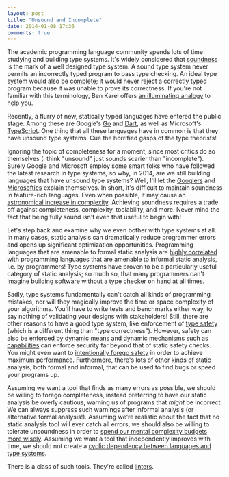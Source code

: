 ```yaml
---
layout: post
title: "Unsound and Incomplete"
date: 2014-01-08 17:36
comments: true
---
```


The academic programming language community spends lots of time studying and
building type systems. It's widely considered that [soundness][1] is the mark
of a well designed type system. A sound type system never permits an
incorrectly typed program to pass type checking. An ideal type system would
also be [complete][2]; it would never reject a correctly typed program because
it was unable to prove its correctness. If you're not familiar with this
terminology, Ben Karel offers [an illuminating analogy][3] to help you.

Recently, a flurry of new, statically typed languages have entered the public
stage. Among these are Google's [Go][4] and [Dart][5], as well as Microsoft's
[TypeScript][6]. One thing that all these languages have in common is that
they have unsound type systems. Cue the horrified gasps of the type theorists!

Ignoring the topic of completeness for a moment, since most critics do so
themselves (I think "unsound" just sounds scarier than "incomplete"). Surely
Google and Microsoft employ some smart folks who have followed the latest
research in type systems, so why, in 2014, are we still building languages
that have unsound type systems? Well, I'll let the [Googlers][7] and
[Microsofties][8] explain themselves. In short, it's difficult to maintain
soundness in feature-rich languages. Even when possible, it may cause an
[astronomical increase in complexity][9]. Achieving soundness requires
a trade off against completeness, complexity, toolability, and more. Never
mind the fact that being fully sound isn't even that useful to begin with!

Let's step back and examine why we even bother with type systems at all.
In many cases, static analysis can dramatically reduce programmer errors and
opens up significant optimization opportunities. Programming languages that
are amenable to formal static analysis are [highly correlated][10] with
programming languages that are amenable to informal static analysis, i.e. by
programmers! Type systems have proven to be a particularly useful category of
static analysis; so much so, that many programmers can't imagine building
software without a type checker on hand at all times.

Sadly, type systems fundamentally can't catch all kinds of programming
mistakes, nor will they magically improve the time or space complexity of your
algorithms. You'll have to write tests and benchmarks either way, to say
nothing of validating your designs with stakeholders! Still, there are other
reasons to have a good type system, like enforcement of [type safety][11]
(which is a different thing than "type correctness"). However, safety can also
be [enforced by dynamic means][12] and dynamic mechanisms such as
[capabilities][13] can enforce security far beyond that of static safety
checks. You might even want to [intentionally forego safety][14] in order to
achieve maximum performance. Furthermore, there's lots of other kinds of
static analysis, both formal and informal, that can be used to find bugs or
speed your programs up.

Assuming we want a tool that finds as many errors as possible, we should be
willing to forego completeness, instead preferring to have our static analysis
be overly cautious, warning us of programs that *might* be incorrect. We can
always suppress such warnings after informal analysis (or alternative formal
analysis!). Assuming we're realistic about the fact that no static analysis
tool will ever catch all errors, we should also be willing to tolerate
unsoundness in order to [spend our mental complexity budgets more wisely][15].
Assuming we want a tool that independently improves with time, we should not
create a [cyclic dependency between languages and type systems][16].

There is a class of such tools. They're called [linters][17].

[1]: http://en.wikipedia.org/wiki/Soundness
[2]: http://en.wikipedia.org/wiki/Completeness#Logical_completeness
[3]: http://eschew.wordpress.com/2009/08/31/sound-and-complete/
[4]: http://golang.org/
[5]: https://www.dartlang.org/
[6]: http://www.typescriptlang.org/
[7]: https://www.dartlang.org/articles/why-dart-types/
[8]: https://typescript.codeplex.com/discussions/428572
[9]: http://i.imgur.com/YAls4tQ.png
[10]: http://www.cse.chalmers.se/~nad/publications/danielsson-et-al-popl2006.html
[11]: http://en.wikipedia.org/wiki/Type_safety
[12]: http://docs.oracle.com/javase/7/docs/api/java/lang/ClassCastException.html
[13]: http://erights.org/elib/capability/ode/ode-capabilities.html
[14]: http://msdn.microsoft.com/en-us/library/t2yzs44b.aspx
[15]: http://www.haskell.org/haskellwiki/Hoare_Property
[16]: http://bracha.org/pluggableTypesPosition.pdf
[17]: http://en.wikipedia.org/wiki/Lint_(software)
